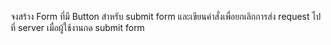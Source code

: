จงสร้าง Form ที่มี Button สำหรับ submit form และเขียนคำสั่งเพื่อยกเลิกการส่ง request ไปที่ server เมื่อผู้ใช้งานกด submit form